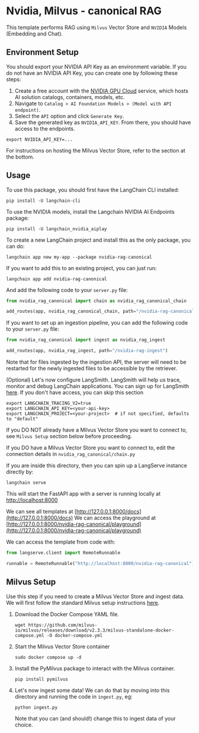 # Nvidia, Milvus - canonical RAG

This template performs RAG using `Milvus` Vector Store 
and `NVIDIA` Models (Embedding and Chat).

## Environment Setup

You should export your NVIDIA API Key as an environment variable.
If you do not have an NVIDIA API Key, you can create one by following these steps:
1. Create a free account with the [NVIDIA GPU Cloud](https://catalog.ngc.nvidia.com/) service, which hosts AI solution catalogs, containers, models, etc.
2. Navigate to `Catalog > AI Foundation Models > (Model with API endpoint)`.
3. Select the `API` option and click `Generate Key`.
4. Save the generated key as `NVIDIA_API_KEY`. From there, you should have access to the endpoints.

```shell
export NVIDIA_API_KEY=...
```

For instructions on hosting the Milvus Vector Store, refer to the section at the bottom.

## Usage

To use this package, you should first have the LangChain CLI installed:

```shell
pip install -U langchain-cli
```

To use the NVIDIA models, install the Langchain NVIDIA AI Endpoints package:
```shell
pip install -U langchain_nvidia_aiplay
```

To create a new LangChain project and install this as the only package, you can do:

```shell
langchain app new my-app --package nvidia-rag-canonical
```

If you want to add this to an existing project, you can just run:

```shell
langchain app add nvidia-rag-canonical
```

And add the following code to your `server.py` file:
```python
from nvidia_rag_canonical import chain as nvidia_rag_canonical_chain

add_routes(app, nvidia_rag_canonical_chain, path="/nvidia-rag-canonical")
```

If you want to set up an ingestion pipeline, you can add the following code to your `server.py` file:
```python
from nvidia_rag_canonical import ingest as nvidia_rag_ingest

add_routes(app, nvidia_rag_ingest, path="/nvidia-rag-ingest")
```
Note that for files ingested by the ingestion API, the server will need to be restarted for the newly ingested files to be accessible by the retriever.

(Optional) Let's now configure LangSmith.
LangSmith will help us trace, monitor and debug LangChain applications.
You can sign up for LangSmith [here](https://smith.langchain.com/).
If you don't have access, you can skip this section


```shell
export LANGCHAIN_TRACING_V2=true
export LANGCHAIN_API_KEY=<your-api-key>
export LANGCHAIN_PROJECT=<your-project>  # if not specified, defaults to "default"
```

If you DO NOT already have a Milvus Vector Store you want to connect to, see `Milvus Setup` section below before proceeding.

If you DO have a Milvus Vector Store you want to connect to, edit the connection details in `nvidia_rag_canonical/chain.py`

If you are inside this directory, then you can spin up a LangServe instance directly by:

```shell
langchain serve
```

This will start the FastAPI app with a server is running locally at
[http://localhost:8000](http://localhost:8000)

We can see all templates at [http://127.0.0.1:8000/docs](http://127.0.0.1:8000/docs)
We can access the playground at [http://127.0.0.1:8000/nvidia-rag-canonical/playground](http://127.0.0.1:8000/nvidia-rag-canonical/playground)

We can access the template from code with:

```python
from langserve.client import RemoteRunnable

runnable = RemoteRunnable("http://localhost:8000/nvidia-rag-canonical")
```


## Milvus Setup

Use this step if you need to create a Milvus Vector Store and ingest data.
We will first follow the standard Milvus setup instructions [here](https://milvus.io/docs/install_standalone-docker.md).

1. Download the Docker Compose YAML file.
    ```shell
    wget https://github.com/milvus-io/milvus/releases/download/v2.3.3/milvus-standalone-docker-compose.yml -O docker-compose.yml
    ```
2. Start the Milvus Vector Store container
    ```shell
    sudo docker compose up -d
    ```
3. Install the PyMilvus package to interact with the Milvus container.
    ```shell
    pip install pymilvus
    ```
4. Let's now ingest some data! We can do that by moving into this directory and running the code in `ingest.py`, eg:

    ```shell
    python ingest.py
    ```

    Note that you can (and should!) change this to ingest data of your choice.

